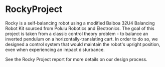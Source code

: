 # RockyProject

Rocky is a self-balancing robot using a modified Balboa 32U4 Balancing Robot Kit sourced from Polulu Robotics and Electronics. The goal of this project is taken from a classic control theory problem - to balance an inverted pendulum on a horizontally-translating cart. In order to do so, we designed a control system that would maintain the robot's upright position, even when experiencing an impact disturbance. 

See the Rocky Project report for more details on our design process.
